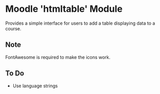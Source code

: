 # Moodle 'htmltable' Module
Provides a simple interface for users to add a table displaying data to a course.

## Note
FontAwesome is required to make the icons work.

## To Do 
* Use language strings

